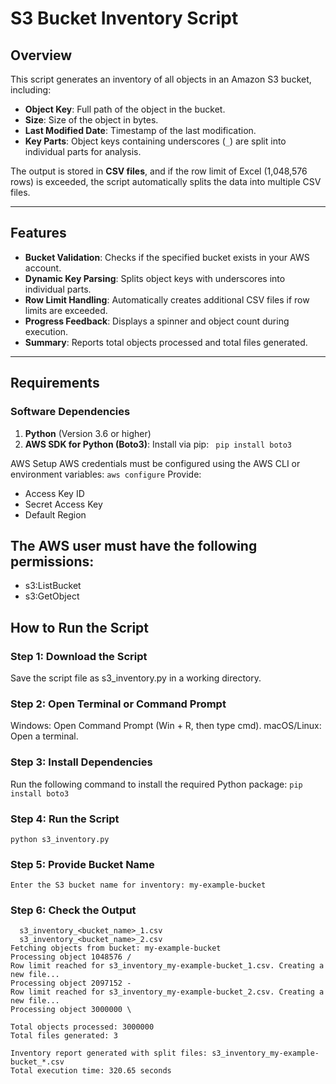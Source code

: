 
# S3 Bucket Inventory Script

## Overview
This script generates an inventory of all objects in an Amazon S3 bucket, including:
- **Object Key**: Full path of the object in the bucket.
- **Size**: Size of the object in bytes.
- **Last Modified Date**: Timestamp of the last modification.
- **Key Parts**: Object keys containing underscores (`_`) are split into individual parts for analysis.

The output is stored in **CSV files**, and if the row limit of Excel (1,048,576 rows) is exceeded, the script automatically splits the data into multiple CSV files.

---

## Features
- **Bucket Validation**: Checks if the specified bucket exists in your AWS account.
- **Dynamic Key Parsing**: Splits object keys with underscores into individual parts.
- **Row Limit Handling**: Automatically creates additional CSV files if row limits are exceeded.
- **Progress Feedback**: Displays a spinner and object count during execution.
- **Summary**: Reports total objects processed and total files generated.

---

## Requirements

### Software Dependencies
1. **Python** (Version 3.6 or higher)
2. **AWS SDK for Python (Boto3)**: Install via pip:
   ``` pip install boto3```

AWS Setup
AWS credentials must be configured using the AWS CLI or environment variables:
```aws configure```
Provide: 
  - Access Key ID
  - Secret Access Key
  - Default Region
## The AWS user must have the following permissions:
  - s3:ListBucket
  - s3:GetObject

## How to Run the Script
### Step 1: Download the Script
  Save the script file as s3_inventory.py in a working directory.

### Step 2: Open Terminal or Command Prompt
  Windows: Open Command Prompt (Win + R, then type cmd).
  macOS/Linux: Open a terminal.

### Step 3: Install Dependencies
  Run the following command to install the required Python package:
  ```pip install boto3```

### Step 4: Run the Script
  ```python s3_inventory.py```

### Step 5: Provide Bucket Name
  ```Enter the S3 bucket name for inventory: my-example-bucket```

### Step 6: Check the Output

```The script will generate multiple CSV files in the current directory.
  s3_inventory_<bucket_name>_1.csv
  s3_inventory_<bucket_name>_2.csv
Fetching objects from bucket: my-example-bucket
Processing object 1048576 /
Row limit reached for s3_inventory_my-example-bucket_1.csv. Creating a new file...
Processing object 2097152 -
Row limit reached for s3_inventory_my-example-bucket_2.csv. Creating a new file...
Processing object 3000000 \

Total objects processed: 3000000
Total files generated: 3

Inventory report generated with split files: s3_inventory_my-example-bucket_*.csv
Total execution time: 320.65 seconds
